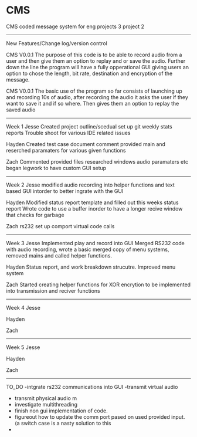 ﻿# CMS
CMS coded message system for eng projects 3 project 2



________________________________________________________________________________________________________________
New Features/Change log/version control


CMS V0.0.1
The purpose of this code is to be able to record audio from a user 
and then give them an option to replay and or save the audio.
Further down the line the program will have a fully opperational
GUI giving users an option to chose the length, bit rate, destination
and encryption of the message. 

CMS V0.0.1
The basic use of the program so far consists of launching up and
recording 10s of audio, after recording the audio it asks the user if
they want to save it and if so where. Then gives them an option to replay
the saved audio


________________________________________________________________________________________________________________

Week 1
Jesse
Created project outline/scedual 
set up git
weekly stats reports
Trouble shoot for various IDE related issues

Hayden
Created test case document
comment provided main and reserched paramaters for various given functions

Zach
Commented provided files
researched windows audio paramaters etc
began legwork to have custom GUI setup

________________________________________________________________________________________________________________

Week 2
Jesse
modified audio recording into helper functions and text based GUI intorder to better ingrate with the GUI

Hayden
Modified status report template and filled out this weeks status report
Wrote code to use a buffer inorder to have a longer recive window that checks for garbage

Zach
rs232 set up comport virtual code calls

________________________________________________________________________________________________________________
Week 3
Jesse
Implemented play and record into GUI
Merged RS232 code with audio recording, wrote a basic merged copy of menu systems, removed mains and called helper functions.

Hayden
Status report, and work breakdown strucutre. Improved menu system

Zach
Started creating helper functions for XOR encrytion to be implemented into transmission and reciver functions
________________________________________________________________________________________________________________
Week 4
Jesse

Hayden

Zach
________________________________________________________________________________________________________________
Week 5
Jesse

Hayden

Zach
________________________________________________________________________________________________________________

TO_DO
-intgrate rs232 communications into GUI
-transmit virtual audio
- transmit physical audio m
- investigate multithreading
- finish non gui implementation of code. 
- figureout how to update the comm port pased on used provided input. (a switch case is a nasty solution to this
- 